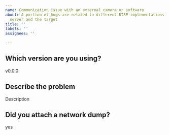 ```yaml
---
name: Communication issue with an external camera or software
about: A portion of bugs are related to different RTSP implementations between the
  server and the target
title: ''
labels: ''
assignees: ''

---
```


<!--
The most helpful content you can provide to fix a communication issue between rtsp-simple-server and an external hardware or software, is a network dump of the data exchanged between the server and the target, that can be generated in this way:
1) Download wireshark (https://www.wireshark.org/)
2) Start capturing on the interface used for exchanging RTSP (if the server and the target software are both installed in your pc, the interface is probably "loopback", otherwise it's the one of your network card)
3) Start the server and replicate the issue
4) Stop capturing, save the result in .pcap format
5) Attach
-->

## Which version are you using?

v0.0.0

## Describe the problem

Description

## Did you attach a network dump?

yes
